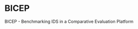 # BICEP
BICEP - Benchmarking IDS in a Comparative Evaluation Platform 


<!-- 
# start
# suricata-update
# suricata -c /usr/local/etc/suricata/suricata.yaml -l /usr/local/var/log/suricata  -i eth0  
# insead of interface: -r pathtofile
# -s /usr/local/var/lib/suricata/rules/suricata.rules for additional ruels
# logfiles: /usr/local/var/log/suricata/special.json -->